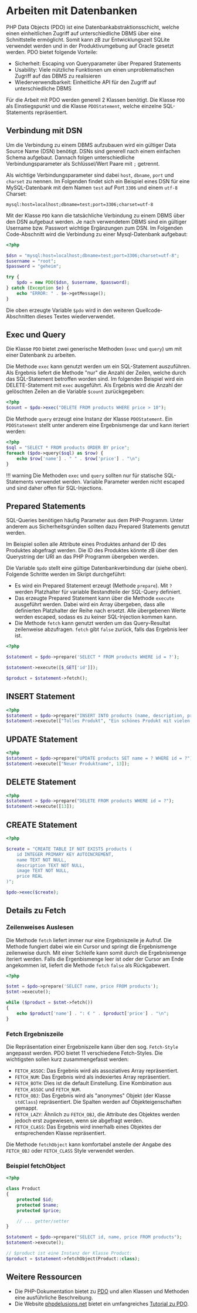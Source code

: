 # Arbeiten mit Datenbanken

PHP Data Objects (PDO) ist eine Datenbankabstraktionsschicht, welche einen einheitlichen Zugriff auf unterschiedliche DBMS über eine Schnittstelle ermöglicht. Somit kann zB zur Entwicklungszeit SQLite verwendet werden und in der Produktivumgebung auf Oracle gesetzt werden. PDO bietet folgende Vorteile:

 - Sicherheit: Escaping von Queryparameter über Prepared Statements
 - Usability: Viele nützliche Funktionen um einen unproblematischen Zugriff auf das DBMS zu realisieren
 - Wiederverwendbarkeit: Einheitliche API für den Zugriff auf unterschiedliche DBMS

Für die Arbeit mit PDO werden generell 2 Klassen benötigt. Die Klasse `PDO` als Einstiegspunkt und die Klasse `PDOStatement`, welche einzelne SQL-Statements repräsentiert.


## Verbindung mit DSN

Um die Verbindung zu einem DBMS aufzubauen wird ein gültiger Data Source Name (DSN) benötigt. DSNs sind generell nach einem einfachen Schema aufgebaut. Dannach folgen unterschiedliche Verbindungsparameter als Schlüssel/Wert Paare mit `;` getrennt.

Als wichtige Verbindungsparameter sind dabei `host`, `dbname`, `port` und `charset` zu nennen. Im Folgenden findet sich ein Beispiel eines DSN für eine MySQL-Datenbank mit dem Namen `test` auf Port `3306` und einem `utf-8` Charset:

```
mysql:host=localhost;dbname=test;port=3306;charset=utf-8
```

Mit der Klasse `PDO` kann die tatsächliche Verbindung zu einem DBMS über den DSN aufgebaut werden. Je nach verwendetem DBMS sind ein gültiger Username bzw. Passwort wichtige Ergänzungen zum DSN. Im Folgenden Code-Abschnitt wird die Verbindung zu einer Mysql-Datenbank aufgebaut: 

```php
<?php

$dsn = "mysql:host=localhost;dbname=test;port=3306;charset=utf-8";
$username = "root";
$password = "geheim";

try {
    $pdo = new PDO($dsn, $username, $password);
} catch (Exception $e) {
    echo "ERROR: " . $e->getMessage();
}
```

Die oben erzeugte Variable `$pdo` wird in den weiteren Quellcode-Abschnitten dieses Textes wiederverwendet. 

## Exec und Query

Die Klasse `PDO` bietet zwei generische Methoden (`exec` und `query`) um mit einer Datenbank zu arbeiten.

Die Methode `exec` kann genutzt werden um ein SQL-Statement auszuführen. Als Ergebnis liefert die Methode "nur" die Anzahl der Zeilen, welche durch das SQL-Statement betroffen worden sind. Im folgenden Beispiel wird ein DELETE-Statement mit `exec` ausgeführt. Als Ergebnis wird die Anzahl der gelöschten Zeilen an die Variable `$count` zurückgegeben:

```php
<?php
$count = $pdo->exec("DELETE FROM products WHERE price > 10");
```

Die Methode `query` erzeugt eine Instanz der Klasse `PDOStatement`. Ein `PDOStatement` stellt unter anderem eine Ergebnismenge dar und kann iteriert werden:

```php
<?php
$sql = "SELECT * FROM products ORDER BY price";
foreach ($pdo->query($sql) as $row) {
    echo $row['name'] . " " . $row['price'] . "\n";
}
```

!!! warning
    Die Methoden `exec` und `query` sollten nur für statische SQL-Statements verwendet werden. Variable Parameter werden nicht escaped und sind daher offen für SQL-Injections.


## Prepared Statements

SQL-Queries benötigen häufig Parameter aus dem PHP-Programm. Unter anderem aus Sicherheitsgründen sollten dazu Prepared Statements genutzt werden.

Im Beispiel sollen alle Attribute eines Produktes anhand der ID des Produktes abgefragt werden. Die ID des Produktes könnte zB über den Querystring der URI an das PHP Programm übergeben werden.

Die Variable `$pdo` stellt eine gültige Datenbankverbindung dar (siehe oben). Folgende Schritte werden im Skript durchgeführt:

 - Es wird ein Prepared Statement erzeugt (Methode `prepare`). Mit `?` werden Platzhalter für variable Bestandteile der SQL-Query definiert.
 - Das erzeugte Prepared Statement kann über die Methode `execute` ausgeführt werden. Dabei wird ein Array übergeben, dass alle definierten Platzhalter der Reihe nach ersetzt. Alle übergebenen Werte werden escaped, sodass es zu keiner SQL-Injection kommen kann.
 - Die Methode `fetch` kann genutzt werden um das Query-Resultat zeilenweise abzufragen. `fetch` gibt `false` zurück, falls das Ergebnis leer ist.

```php
<?php

$statement = $pdo->prepare('SELECT * FROM products WHERE id = ?');

$statement->execute([$_GET['id']]);

$product = $statement->fetch();
```

## INSERT Statement

```php
<?php
$statement = $pdo->prepare("INSERT INTO products (name, description, price) VALUES (?, ?, ?)");
$statement->execute(["Tolles Produkt", "Ein schönes Produkt mit vielen Extras...", 5.99]);
```

## UPDATE Statement

```php
<?php
$statement = $pdo->prepare("UPDATE products SET name = ? WHERE id = ?");
$statement->execute(["Neuer Produktname", 13]);
```

## DELETE Statement

```php
<?php
$statement = $pdo->prepare("DELETE FROM products WHERE id = ?");
$statement->execute([13]);
```

## CREATE Statement

```php
<?php

$create = "CREATE TABLE IF NOT EXISTS products (
    id INTEGER PRIMARY KEY AUTOINCREMENT,
    name TEXT NOT NULL,
    description TEXT NOT NULL,
    image TEXT NOT NULL,
    price REAL
)";

$pdo->exec($create);
```

## Details zu Fetch

### Zeilenweises Auslesen

Die Methode `fetch` liefert immer nur eine Ergebniszeile je Aufruf. Die Methode fungiert dabei wie ein Cursor und springt die Ergebnismenge zeilenweise durch. Mit einer Schleife kann somit durch die Ergebnismenge iteriert werden. Falls die Ergenbismenge leer ist oder der Cursor am Ende angekommen ist, liefert die Methode `fetch` `false` als Rückgabewert.

```php
<?php

$stmt = $pdo->prepare('SELECT name, price FROM products');
$stmt->execute();

while ($product = $stmt->fetch())
{
    echo $product['name'] . ": € " . $product['price'] . "\n";
}
```

### Fetch Ergebniszeile

Die Repräsentation einer Ergebniszeile kann über den sog. `Fetch-Style` angepasst werden. PDO bietet 11 verschiedene Fetch-Styles. Die wichtigsten sollen kurz zusammengefasst werden:

 - `FETCH_ASSOC`: Das Ergebnis wird als assoziatives Array repräsentiert.
 - `FETCH_NUM`: Das Ergebnis wird als indexiertes Array repräsentiert.
 - `FETCH_BOTH`: Dies ist die default Einstellung. Eine Kombination aus `FETCH_ASSOC` und `FETCH_NUM`.
 - `FETCH_OBJ`: Das Ergebnis wird als "anonymes" Objekt (der Klasse `stdClass`) repräsentiert. Die Spalten werden auf Objekteigenschaften gemappt.
 - `FETCH_LAZY`: Ähnlich zu `FETCH_OBJ`, die Attribute des Objektes werden jedoch erst zugewiesen, wenn sie abgefragt werden.
 - `FETCH_CLASS`: Das Ergebnis wird innerhalb eines Objektes der entsprechenden Klasse repräsentiert.

Die Methode `fetchObject` kann komfortabel anstelle der Angabe des `FETCH_OBJ` oder `FETCH_CLASS` Style verwendet werden.

### Beispiel fetchObject

```php
<?php

class Product
{
    protected $id;
    protected $name;
    protected $price;

    // ... getter/setter
}

$statement = $pdo->prepare("SELECT id, name, price FROM products");
$statement->execute();

// $product ist eine Instanz der Klasse Product:
$product = $statement->fetchObject(Product::class);
```

## Weitere Ressourcen

 - Die PHP-Dokumentation bietet zu [PDO](https://www.php.net/manual/en/book.pdo.php) und allen Klassen und Methoden eine ausführliche Beschreibung.
 - Die Website [phpdelusions.net](https://phpdelusions.net/) bietet ein umfangreiches [Tutorial zu PDO](https://phpdelusions.net/pdo).
